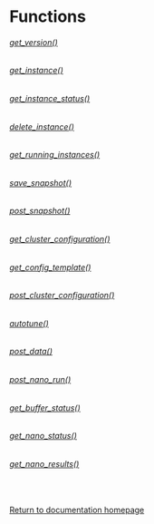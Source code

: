# Functions

###### [get_version()](./Functions/get_version.md)

###### [get_instance()](./Functions/get_instance.md)

###### [get_instance_status()](./Functions/get_instance_status.md)

###### [delete_instance()](./Functions/delete_instance.md)

###### [get_running_instances()](./Functions/get_running_instances.md)

###### [save_snapshot()](./Functions/save_snapshot.md)

###### [post_snapshot()](./Functions/post_snapshot.md)

###### [get_cluster_configuration()](./Functions/get_cluster_configuration.md)

###### [get_config_template()](./Functions/get_config_template.md)

###### [post_cluster_configuration()](./Functions/post_cluster_configuration.md)

###### [autotune()](./Functions/autotune.md)

###### [post_data()](./Functions/post_data.md)

###### [post_nano_run()](./Functions/post_nano_run.md)

###### [get_buffer_status()](./Functions/get_buffer_status.md)

###### [get_nano_status()](./Functions/get_nano_status.md)

###### [get_nano_results()](./Functions/get_nano_results.md)
<br/>

[Return to documentation homepage](./Docs_Landing_Page.md)
